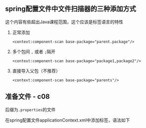 ## spring配置文件中文件扫描器的三种添加方式

这个内容有些超出Java课程范围，这个应该是标签语言的特性

1. 正常添加

    `<context:component-scan base-package="parent.package"/>`
   
2. 多个包间 `,` 或者 `;`隔开
   
    `<context:component-scan base-package="package1,package2"/>`
   
3. 直接导入父包（不推荐）

   `<context:component-scan base-package="parents"/>`

## 准备文件 - c08

后缀为`.properties`的文件

在spring配置文件applicationContext.xml中添加标签，语法如下


